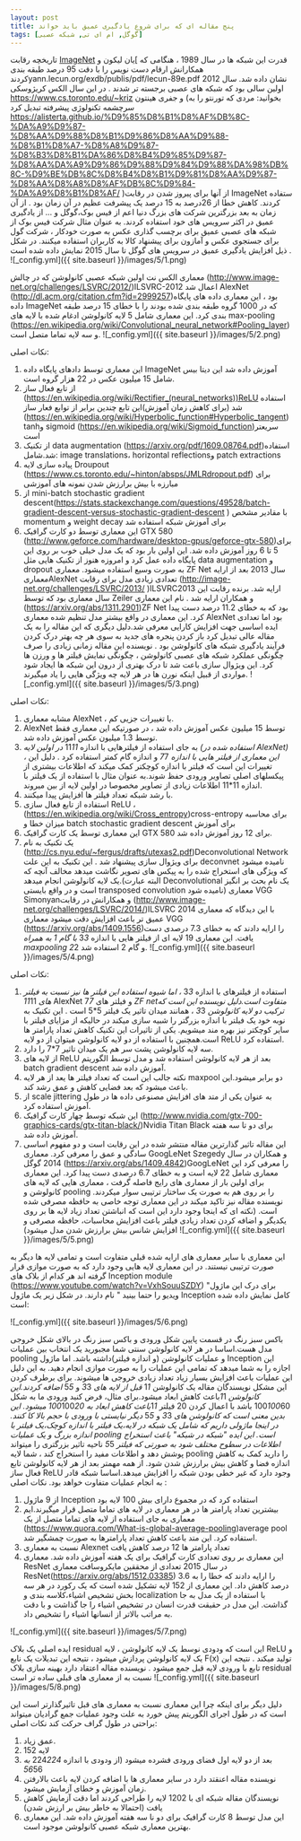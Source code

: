 ```yaml
---
layout: post
title: پنج مقاله ای که برای شروع یادگیری عمیق باید خواند
tags: [گوگل, ام ای تی, شبکه عصبی]
---
```

تاریخچه رقابت [ImageNet](http://www.image-net.org/)
قدرت این شبکه ها در سال 1989 ، هنگامی که ]یان لیکون و  همکارانش ارقام دست نویس را با دقت 95 درصد طبقه بندی کردندyann.lecun.org/exdb/publis/pdf/lecun-89e.pdf  نشان داده شد. سال 2012 اولین سالی بود که شبکه های عصبی برجسته تر شدند . در این سال الکس کریژوسکی https://www.cs.toronto.edu/~kriz  و جفری هینتون (بخوانید: مردی که تورنتو را به سرچشمه تکنولوژی پیشرفته تبدیل کرد https://alisterta.github.io/%D9%85%D8%B1%D8%AF%DB%8C-%DA%A9%D9%87-%D8%AA%D9%88%D8%B1%D9%86%D8%AA%D9%88-%D8%B1%D8%A7-%D8%A8%D9%87-%D8%B3%D8%B1%DA%86%D8%B4%D9%85%D9%87-%D8%AA%DA%A9%D9%86%D9%88%D9%84%D9%88%DA%98%DB%8C-%D9%BE%DB%8C%D8%B4%D8%B1%D9%81%D8%AA%D9%87-%D8%AA%D8%A8%D8%AF%DB%8C%D9%84-%DA%A9%D8%B1%D8%AF/
 )از آنها برای پیروز شدن در رقابت ImageNet  ستفاده کردند. کاهش خطا از 26درصد به 15 درصد یک پیشرفت عظیم در آن زمان بود . از آن زمان به بعد بزرگترین شرکت های بزرگ دنیا اعم از فیس بوک،گوگل و ... از یادگیری عمیق در اکثر سرویس های خود استفاده کردند. به عنوان مثال شرکت فیس بوک از شبکه های عصبی عمیق برای برچسب گذاری عکس به صورت خودکار ، شرکت گول برای جستجوی عکس و آمازون برای پیشنهاد کالا به کاربران استفاده میکنند.  در شکل ذیل افزایش یادگیری عمیق در سرویس های گوگل تا سال 2015 نمایش داده شده است .
![_config.yml]({{ site.baseurl }}/images/5/1.png)

معماری الکس نت
اولین شبکه عصبی کانولوشن که در چالش (http://www.image-net.org/challenges/LSVRC/2012/)ILSVRC-2012 اعمال شد AlexNet  (http://dl.acm.org/citation.cfm?id=2999257)بود ، این معماری داده های پایگاه داده ImageNet که در 1000 گروه طبقه بندی شده بودند را با خطای 15 درصد طبقه بندی کرد. این معماری شامل 5 لایه کانولوشن ادغام شده با لایه های max-pooling (https://en.wikipedia.org/wiki/Convolutional_neural_network#Pooling_layer)و سه لایه تماما متصل است.
![_config.yml]({{ site.baseurl }}/images/5/2.png)

نکات اصلی:
1.	این معماری توسط دادهای پایگاه داده ImageNet آموزش داده شد این دیتا بیس شامل 15 میلیون عکس در 22 هزار گروه است.
2.	از تابع فعال ساز (https://en.wikipedia.org/wiki/Rectifier_(neural_networks))ReLU استفاده شد (برای کاهش زمان آموزش)این تابع چندین برابر از توابع فعار ساز (https://en.wikipedia.org/wiki/Hyperbolic_function#Hyperbolic_tangent) tanhو sigmoid (https://en.wikipedia.org/wiki/Sigmoid_function)سریعتر است
3.	از تکنیک data augmentation (https://arxiv.org/pdf/1609.08764.pdf)استفاده شد.شامل: image translations، horizontal  reflectionsو patch extractions
4.	پیاده سازی لایه Droupout (https://www.cs.toronto.edu/~hinton/absps/JMLRdropout.pdf) برای مبارزه با بیش برارزش شدن نمونه های آموزشی
5.	از mini-batch stochastic gradient descent(https://stats.stackexchange.com/questions/49528/batch-gradient-descent-versus-stochastic-gradient-descent ) با مقادیر مشخص momentum و weight decay برای آموزش شبکه استفاده شد
6.	این معماری توسط دو کارت گرافیک GTX 580 (http://www.geforce.com/hardware/desktop-gpus/geforce-gtx-580)برای 5 تا 6 روز آموزش داده شد.
این اولین بار بود که یک مدل خیلی خوب بر روی این پایگاه داده عمل کرد و امروزه هنوز از تکنیک هایی مثل data augmentation  و  dropout به صورت وسیع استفاده میشود.
معماری ZF Net
سال 2013 بعد از ارایه معماریAlexNet  تعدادی زیادی مدل برای رقابت (http://image-net.org/challenges/LSVRC/2013/ )ILSVRC2013 ارایه شد. برنده رقابت این سال معماری بود که توسط Zeiler و همکاران ارایه شد . نام این معماری (https://arxiv.org/abs/1311.2901)ZF Net بود که به خطای 11.2 درصد دست پیدا کرد. این معماری در واقع بیشتر مدل تنظیم شده معماری AlexNet بود اما تعدادی ایده اساسی جهت افزایش کارایی معرفی شد.دلیل دیگری که این مقاله را به یک مقاله عالی تبدیل کرد باز کردن پنجره های جدید به سوی هر چه بهتر درک کردن فرآیند یادگیری شبکه های کانولوشن بود . نویسنده این مقاله زمانی زیادی را صرف چگونگی عملکرد شبکه های عصبی کانولوشن ، چگونگی نمایش فیلتر ها و ورزن ها کرد. این ویژوال سازی باعت شد تا درک بهتری از درون این شبکه ها ایجاد شود مواردی از قبیل اینکه نورن ها در هر لایه چه ویژگی هایی را یاد میگیرند.
![_config.yml]({{ site.baseurl }}/images/5/3.png)

نکات اصلی:
1.	مشابه معماری AlexNet ، با تغییرات جزیی کم.
2.	AlexNet توسط 15 میلیون عکس آموزش داده شد ، در صورتیکه این معماری فقط توسط 1.3 میلیون عکس آموزش داده شد.
3.	به جای استفاده از فیلترهایی با اندازه 11*11 در اولین لایه (استفاده شده در AlexNet) ، این معماری از فیلتر هایی با اندازه 7*7 و اندازه گام   کمتر استفاده کرد . دلیل این تغییرات این است که فیلتر با اندازه کوچکتر کمک میکند که اطلاعات بیشتری از پیکسلهای اصلی تصاویر ورودی حفظ شوند.به عنوان مثال با استفاده از یک فیلتر با اندازه 11*11 اطلاعات زیادی از تصاویر مخصوصا در اولین لایه از بین میروند.
4.	با رشد شبکه تعداد فیلتر ها افزایش پیدا میکنند.
5.	استفاده از تابع فعال سازی ReLU ، (https://en.wikipedia.org/wiki/Cross_entropy)cross-entropy برای محاسبه میزان خطا و batch stochastic gradient descent برای آموزش
6.	این معماری توسط یک کارت گرافیک GTX 580 برای 12 روز آموزش داده شد.
7.	یک تکنیک به نام (http://cs.nyu.edu/~fergus/drafts/utexas2.pdf)Deconvolutional Network برای ویژوال سازی پیشنهاد شد . این تکنیک به این علت deconvnet نامیده میشود که ویژگی های استخراج شده را به پیکس های تصویر نگاشت میدهد مخالف آنچه که یک لایه کانولوشن انجام میدهد.(البته عبارت Deconvolutional یک نام بحث بر انگیز است و در واقع بایستی transposed convolution نامیده شود)
معماری VGG
Simonyanو همکارانش در رقابت (http://www.image-net.org/challenges/LSVRC/2014/)ILSVRC 2014 با این دیدگاه که معماری عمیق تر باعث افزایش دقت میشود معماری VGG (https://arxiv.org/abs/1409.1556)را ارایه دادند که به خطای 7.3 درصدی دست یافت. این معماری 19 لایه ای از فیلتر هایی با اندازه 3*3 با گام 1 به همراه maxpooling 2*2 و گام 2 استفاده شد.
![_config.yml]({{ site.baseurl }}/images/5/4.png)

نکات اصلی:
1.	استفاده از فیلترهای با اندازه 3*3 ، اما شیوه استفاده این فیلتر ها نیز نسبت به فیلتر های 11*11 AlexNet و فیلتر های 7*7  ZF netمتفاوت است.دلیل نویسنده این است که ترکیب دو لایه کانولوشن 3*3 ، همانند میدان تاثیر یک فیلتر 5*5 است . این تکنیک به نوبه خود یک فیلتر با اندازه بزرگتر را شبیه سازی میکند در حالیکه از مزایای فیلتر با سایر کوچکتر نیز بهره مند میشویم. یکی از تاثیرات این تکنیک کاهش تعداد پارامتر ها است.همچنین با استفاده از دو لایه کانولوشن میتوان از دو لایه ReLU استفاده کرد.
2.	 سه لایه کانولوشن پشت سر هم یک میدان تاثیر 7*7 را دارد.
3.	از لایه های ReLU بعد از هر لایه کانولوشن استفاده شد و مدل توسط الگوریتم batch gradient descent آموزش داده شد.
4.	نکته جالب این است که تعداد فیلتر ها یعد از هر لایه maxpool دو برابر میشود.این باعث میشود که بعد فضایی کاهش و عمق رشد کند.
5.	از scale jittering به عنوان یکی از متد های افزایش مصنوعی داده ها در طول آموزش استفاده کرد.
6.	این شبکه توسط چهار کارت گرافیک (http://www.nvidia.com/gtx-700-graphics-cards/gtx-titan-black/)Nvidia Titan Black برای دو تا سه هفته آموزش داده شد.
7.	این مقاله تاثیر گذارترین مقاله منتشر شده در این رقابت است و دو مفهوم اساسی سادگی و عمق را معرفی کرد. 
معماری GoogLeNet
Szegedy و همکاران در سال 2014 گوگل (https://arxiv.org/abs/1409.4842)GoogLeNet را معرفی کرد این معماری شامل 22 لایه است و به خطای 6.7 درصدی دست پیدا کرد. این معماری برای اولین بار از معماری های رایج فاصله گرفت ، معماری هایی که لایه های کانولوشن و pooling را بر روی هم به صورت یک ساختار ترتیبی سوار میکردند. نویسنده مقاله نیز تاکید میکند در این معماری توجه خاصی به حافظه مصرفی شده است. (نکته ای که اینجا وجود دارد این است که انباشتن تعداد زیاد لایه ها بر روی یکدیگر و اضافه کردن تعداد زیادی فیلتر باعث افزایش محاسبات، حافظه مصرفی و افزایش شانس بیش برارزش شدن مدل میشود)
![_config.yml]({{ site.baseurl }}/images/5/5.png)

این معماری با سایر معماری های ارایه شده قبلی متفاوت است و تمامی لایه ها دیگر به صورت ترتیبی نیستند. در این معماری لایه هایی وجود دارد که به صورت موازی قرار گرفته اند هر کدام از بلاک های Inception module (https://www.youtube.com/watch?v=VxhSouuSZDY) "برای درک این ماژول ویدیو را حتما بینید " نام دارند. در شکل زیر یک ماژول Inception کامل نمایش داده شده است:

![_config.yml]({{ site.baseurl }}/images/5/6.png)

باکس سبز رنگ در قسمت پایین شکل ورودی و باکس سبز رنگ در بالای شکل خروجی مدل هست.اساسا در هر لایه کانولوشن سنتی شما مجبورید یک انتخاب بین عملیات pooling و عملیات کانولوشن (و اندازه فیلتر)داشته باشد. اما ماژول Inception این اجازه را به شما میدهد که تمامی این عملیات را به صورت موازی انجام دهید.
به این دلیل این عملیات باعث افزایش بسیار زیاد تعداد زیادی خروجی ها میشوند. برای برطرف کردن این مشکل نویسندگان مقاله یک کانولوشن 1*1 قبل از لایه های 3*3 و 5*5 اضافه کردند.این کانولوشن 1*1باعث کاهش ابعاد میشود.برای مثال، فرض کنید ورودی ما به شکل 100*100*60 باشد با اعمال کردن 20 فیلتر 1*1باعث کاهش ابعاد به 100*100*20 میشود. این بدین معنی است که کانولوشن های 3*3 و 5*5 دیگر نیایستی با ورودی با حجم بالا کا کنند.
در اینجا ماژولی داریم که شامل یک شبکه در لایه،یک فیلتر با اندازه کوچک،یک فیلتر با اندازه بزرگ و یک عملیات pooling است. این ایده "شبکه در شبکه" باعث استخراج اطلاعات در سطوح مختلف شود به صورتی که فیلتر 5*5 ناحیه تاثیر بزرگتری را میتواند پوشش دهد و اطلاعات مفید را استخراج کند ، شما لایه pooling را دارید کمک به کاهش اندازه فضا و کاهش بیش برارزش شدن شود. از همه مهمتر بعد از هر لایه کانولوشن تابع فعال ساز ReLU وجود دارد که غیر خطی بودن شبکه را افزایش میدهد.اساسا شبکه قادر به انجام عملیات متفاوت خواهد بود.
نکات اصلی :
1.	از 9 ماژول Inception استفاده کرد که در مجموع دارای بیش 100 لایه بود
2.	بیشترین تعداد پارامتر ها در هر معماری در لایه های تماما متصل قرار میگیرند.ایم معماری به جای استفاده از لایه های تماما متصل از یک (https://www.quora.com/What-is-global-average-pooling)average pool استفاده کرد. این متد باعث کاهش تعداد پارامترها به صورت چمشگیر شد.
3.	نسبت به معماری Alexnet تعداد پارامتر ها 12 درصد کاهش یافت
4.	این معماری بر روی تعدادی کارت گرافیک برای یک هفته آموزش داده شد.
معماری ResNet
در سال 2015 تعدادی از محققین مایکروسافت معماری ResNet(https://arxiv.org/abs/1512.03385) را ارایه دادند که خطا را به 3.6 درصد کاهش داد. این معماری از 152 لایه تشکیل شده است که یک رکورد در هر سه بخش تشخیص اشیاء،کلاسه بندی و localization  با استفاده از یک مدل به جا گذاشت. این مدل در حقیقت قدرت انسان در تشخیص اشیاء را جا گذاشت و با دقت به مراتب بالاتر از انسانها اشیاء را تشخیص داد.

![_config.yml]({{ site.baseurl }}/images/5/7.png)

ایده اصلی یک بلاک residual این است که ودودی نوسط یک لایه کانولوشن ، لایه ReLU و یک لایه کانولوشن پردازش میشود ، نتیجه این تبدیلات یک نابع F(x) تولید میکند . نتیجه این تابع با ورودی لایه قبل جمع میشود . نویسنده مقاله اعتقاد دارد بهینه سازی بلاک residual نسبت به از معماری های قبلی ساده تر است
![_config.yml]({{ site.baseurl }}/images/5/8.png)

دلیل دیگر برای اینکه چرا این معماری نسبت  به معماری های قبل تاثیرگذارتر است این است که در طول اجرای الگوریتم پیش خورد به علت وجود عملیات جمع گرادیان میتواند براحتی در طول گراف حرکت کند
نکات اصلی:
1.	عمق زیاد.
2.	152 لایه
3.	بعد از دو لایه اول فضای ورودی فشرده میشود (از ودودی با اندازه 224*224 به 56*56
4.	نویسنده مقاله اعنقتد دارد در سایر معماری ها با اضافه کردن لایه باعث بالارفتن زمان آموزش و خطای آزمایش میشود.
5.	نویسندگان مقاله شبکه ای با 1202 لایه را طراحی کردند اما دقت آزمایش کاهش یافت (احتمالا به خاطر بیش بر ارزش شدن)
6.	این مدل توسط 8 کارت گرافیک برای دو نا سه هفته آموزش داده شد.
این معماری بهترین معماری شبکه عصبی کانولوشن موجود است.

